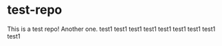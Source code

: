 # test-repo
This is a test repo!
Another one.
test1
test1
test1
test1
test1
test1
test1
test1
test1
